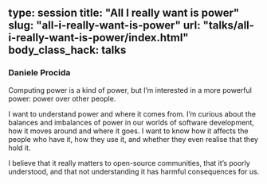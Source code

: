 type: session
title: "All I really want is power"
slug: "all-i-really-want-is-power"
url: "talks/all-i-really-want-is-power/index.html"
body_class_hack: talks
---

### Daniele Procida

Computing power is a kind of power, but I’m interested in a more powerful power: power over other people.

I want to understand power and where it comes from. I’m curious about the balances and imbalances of power in our worlds of software development, how it moves around and where it goes. I want to know how it affects the people who have it, how they use it, and whether they even realise that they hold it.

I believe that it really matters to open-source communities, that it’s poorly understood, and that not understanding it has harmful consequences for us.
